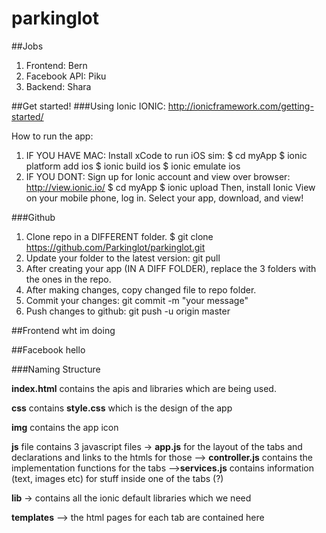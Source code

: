 # parkinglot

##Jobs
1. Frontend: Bern
2. Facebook API: Piku
3. Backend: Shara

##Get started!
###Using Ionic
IONIC: http://ionicframework.com/getting-started/

How to run the app:

1. IF YOU HAVE MAC: Install xCode to run iOS sim:
$ cd myApp
$ ionic platform add ios
$ ionic build ios
$ ionic emulate ios
2. IF YOU DONT: Sign up for Ionic account and view over browser:
http://view.ionic.io/
  $ cd myApp
  $ ionic upload
  Then, install Ionic View on your mobile phone, log in. Select your app, download, and view!

###Github
1. Clone repo in a DIFFERENT folder. $ git clone https://github.com/Parkinglot/parkinglot.git
2. Update your folder to the latest version: git pull
2. After creating your app (IN A DIFF FOLDER), replace the 3 folders with the ones in the repo.
3. After making changes, copy changed file to repo folder.
4. Commit your changes: git commit -m "your message"
5. Push changes to github: git push -u origin master

##Frontend
wht im doing

##Facebook
hello

###Naming Structure

**index.html** contains the apis and libraries which are being used.

**css** contains **style.css** which is the design of the app

**img** contains the app icon

**js** file contains 3 javascript files -> **app.js** for the layout of the tabs and declarations and links to the htmls for those
--> **controller.js** contains the implementation functions for the tabs
-->**services.js** contains information (text, images etc) for stuff inside one of the tabs (?)

**lib** -> contains all the ionic default libraries which we need

**templates** --> the html pages for each tab are  contained here

